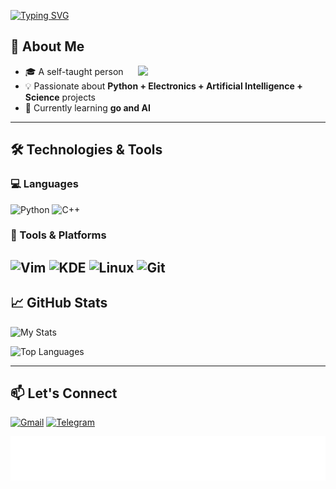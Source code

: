 [![Typing SVG](https://readme-typing-svg.demolab.com?font=Fira+Code&weight=600&size=24&duration=2000&pause=1000&color=36BCF7FF&width=435&lines=Python+Open-Source+Enthusiast;Electronics+Hobbyist;Exploring+C%2B%2B)](https://git.io/typing-svg)

## 🚀 About Me
<img align="right" src="https://media.giphy.com/media/ZVik7pBtu9dNS/giphy.gif" width="300">

- 🎓 A self-taught person
- 💡 Passionate about **Python + Electronics + Artificial Intelligence + Science** projects
- 🤖 Currently learning **go and AI**

---

## 🛠 Technologies & Tools

### 💻 Languages
![Python](https://img.shields.io/badge/Python-3776AB?style=for-the-badge&logo=python&logoColor=white)
![C++](https://img.shields.io/badge/C%2B%2B-00599C?style=for-the-badge&logo=c%2B%2B&logoColor=white)

### 🔧 Tools & Platforms
![Vim](https://img.shields.io/badge/VIM-%2311AB00.svg?style=for-the-badge&logo=vim&logoColor=white)
![KDE](https://img.shields.io/badge/KDE-1D99F3?style=for-the-badge&logo=kde&logoColor=white)
![Linux](https://img.shields.io/badge/Linux-FCC624?style=for-the-badge&logo=linux&logoColor=black)
![Git](https://img.shields.io/badge/Git-007ACC?style=for-the-badge&logo=visual-studio-code&logoColor=white)
---

## 📈 GitHub Stats

![My Stats](https://github-readme-stats.vercel.app/api?username=mehr32&show_icons=true&theme=radical&hide_title=true)

![Top Languages](https://github-readme-stats.vercel.app/api/top-langs/?username=mehr32&layout=compact&theme=radical)

---

## 📫 Let's Connect
[![Gmail](https://img.shields.io/badge/Gmail-D14836?style=for-the-badge&logo=gmail&logoColor=white)](mailto:qxc6699@gmail.com)
[![Telegram](https://img.shields.io/badge/Telegram-2CA5E0?style=for-the-badge&logo=telegram&logoColor=white)](https://t.me/jafar503)



<p align="center">
 <img  src="https://raw.githubusercontent.com/mehr32/mehr32/2901754e142196e56dc23c85d2c66bfe577e8fac/n.svg" align="center" alt="GitHub Readme Stats" />
</p>

